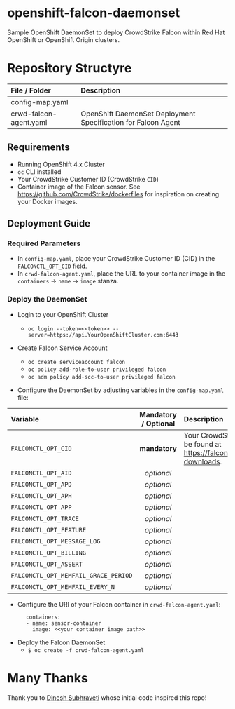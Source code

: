 # openshift-falcon-daemonset
Sample OpenShift DaemonSet to deploy CrowdStrike Falcon within Red Hat OpenShift or OpenShift Origin clusters.

# Repository Structyre
| File / Folder | Description |
|:--------------|:------------|
| config-map.yaml | |
| crwd-falcon-agent.yaml | OpenShift DaemonSet Deployment Specification for Falcon Agent |

## Requirements
* Running OpenShift 4.x Cluster
* ``oc`` CLI installed
* Your CrowdStrike Customer ID (CrowdStrike ``CID``)
* Container image of the Falcon sensor. See https://github.com/CrowdStrike/dockerfiles for inspiration on creating your Docker images.


## Deployment Guide

### Required Parameters
* In ``config-map.yaml``, place your CrowdStrike Customer ID (CID) in the ``FALCONCTL_OPT_CID`` field.
* In ``crwd-falcon-agent.yaml``, place the URL to your container image in the ``containers`` -> ``name`` -> ``image`` stanza.

### Deploy the DaemonSet

* Login to your OpenShift Cluster
  * ``oc login --token=<<token>> --server=https://api.YourOpenShiftCluster.com:6443``

* Create Falcon Service Account
  * ``oc create serviceaccount falcon``
  * ``oc policy add-role-to-user privileged falcon``
  * ``oc adm policy add-scc-to-user privileged falcon``

* Configure the DaemonSet by adjusting variables in the ``config-map.yaml`` file:

| Variable | Mandatory / Optional | Description |
|:---------|:--------------------:|:------------|
| ``FALCONCTL_OPT_CID`` | **mandatory** | Your CrowdStrike Customer ID (``CID``). This can be found at https://falcon.crowdstrike.com/hosts/sensor-downloads. |
| ``FALCONCTL_OPT_AID`` | *optional* | |
| ``FALCONCTL_OPT_APD`` | *optional* | |
| ``FALCONCTL_OPT_APH`` | *optional* | |
| ``FALCONCTL_OPT_APP`` | *optional* | |
| ``FALCONCTL_OPT_TRACE`` | *optional* | |
| ``FALCONCTL_OPT_FEATURE`` | *optional* | |
| ``FALCONCTL_OPT_MESSAGE_LOG`` | *optional* | |
| ``FALCONCTL_OPT_BILLING`` | *optional* | |
| ``FALCONCTL_OPT_ASSERT`` | *optional* | |
| ``FALCONCTL_OPT_MEMFAIL_GRACE_PERIOD`` | *optional* | |
| ``FALCONCTL_OPT_MEMFAIL_EVERY_N`` | *optional* | |

* Configure the URI of your Falcon container in ``crwd-falcon-agent.yaml``:
`````
      containers:
      - name: sensor-container
        image: <<your container image path>>
`````
* Deploy the Falcon DaemonSet
  * ``$ oc create -f crwd-falcon-agent.yaml``

# Many Thanks
Thank you to [Dinesh Subhraveti](https://www.linkedin.com/in/subhraveti/) whose initial code inspired this repo!